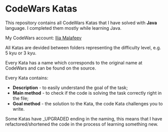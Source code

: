 # CodeWars Katas

This repository contains all CodeWars Katas that I have solved with **Java** language.
I completed them mostly while learning Java.

My CodeWars account: [Ilia Malafeev](https://www.codewars.com/users/IliaMalafeev)

All Katas are devided between folders representing the difficulty level, e.g. 5 kyu or 3 kyu.

Every Kata has a name which corresponds to the original name at CodeWars and can be found on the source.

Every Kata contains:
* **Description** - to easily understand the goal of the task;
* **Main method** - to check if the code is solving the task correctly right in the file;
* **Goal method** - the solution to the Kata, the code Kata challenges you to write.

Some Katas have _UPGRADED ending in the naming, this means that I have refactored/shortened the code in the process of learning something new.
